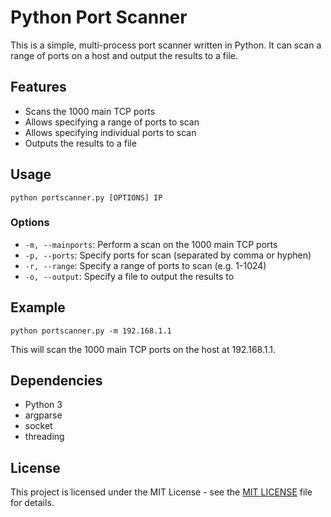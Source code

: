 # Python Port Scanner

This is a simple, multi-process port scanner written in Python. It can scan a range of ports on a host and output the results to a file.

## Features

- Scans the 1000 main TCP ports
- Allows specifying a range of ports to scan
- Allows specifying individual ports to scan
- Outputs the results to a file

## Usage

`python portscanner.py [OPTIONS] IP`

### Options

- `-m, --mainports`: Perform a scan on the 1000 main TCP ports
- `-p, --ports`: Specify ports for scan (separated by comma or hyphen)
- `-r, --range`: Specify a range of ports to scan (e.g. 1-1024)
- `-o, --output`: Specify a file to output the results to

## Example

`python portscanner.py -m 192.168.1.1`

This will scan the 1000 main TCP ports on the host at 192.168.1.1.

## Dependencies

- Python 3
- argparse
- socket
- threading

## License

This project is licensed under the MIT License - see the [MIT LICENSE](LICENSE) file for details.
